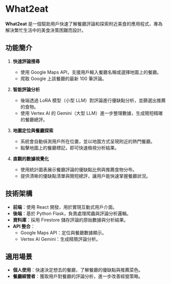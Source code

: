 # What2eat

**What2eat** 是一個幫助用戶快速了解餐廳評論和探索附近美食的應用程式，專為解決繁忙生活中的美食決策困難而設計。

## 功能簡介

1. **快速評論搜尋**
   - 使用 Google Maps API，支援用戶輸入餐廳名稱或選擇地圖上的餐廳。
   - 爬取 Google 上該餐廳的最新 100 筆評論。

2. **智能評論分析**
   - 後端透過 LoRA 模型（小型 LLM）對評論進行優缺點分析，並篩選出推薦的食物。
   - 使用 Vertex AI 的 Gemini（大型 LLM）進一步整理數據，生成簡短精確的餐廳總評。

3. **地圖定位與餐廳探索**
   - 系統會自動偵測用戶所在位置，並以地圖方式呈現附近的熱門餐廳。
   - 點擊地圖上的餐廳標記，即可快速檢視分析結果。

4. **直觀的數據視覺化**
   - 使用統計圖表展示餐廳評論的優缺點比例與推薦食物分布。
   - 提供清晰的優缺點清單與簡短總評，讓用戶能快速掌握餐廳狀況。

## 技術架構

- **前端**：使用 React 開發，用於實現互動式用戶介面。
- **後端**：基於 Python Flask，負責處理爬蟲與評論分析邏輯。
- **資料庫**：採用 Firestore 儲存評論的原始數據與分析結果。
- **API 整合**：
  - Google Maps API：定位與餐廳數據顯示。
  - Vertex AI Gemini：生成精簡評論分析。

## 適用場景

- **個人使用**：快速決定想去的餐廳，了解餐廳的優缺點與推薦菜色。
- **餐廳經營者**：獲取用戶對餐廳的評論分析，進一步改善經營策略。

